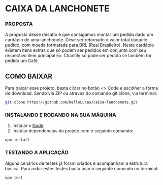 # CAIXA DA LANCHONETE

### PROPOSTA

A proposta desse desafio é que consigamos montar um pedido dado um cardápio de uma lanchonete. Deve ser retornado o valor total daquele pedido, com moeda formatada para BRL (Real Brasileiro). Neste cardápio existem itens extras que só podem ser pedidos em conjunto com seu respectivo item principal Ex: Chantily só pode ser pedido se também for pedido um Café.

## COMO BAIXAR

Para baixar esse projeto, basta clicar no botão <> Code e escolher a forma de download. Sendo via ZIP ou através do comando git clone, via terminal:

```bash
git clone https://github.com/belloLucas/caixa-lanchonete.git

```

### INSTALANDO E RODANDO NA SUA MÁQUINA

1. Instalar o [Node](https://nodejs.org/en/)
2. Instalar dependencias do projeto com o seguinte comando:

```bash
npm install
```

### TESTANDO A APLICAÇÃO

Alguns cenários de testes já foram criados e acompanham a estrutura básica. Para rodar estes testes basta usar o seguinte comando no terminal:

```bash
npm test
```
